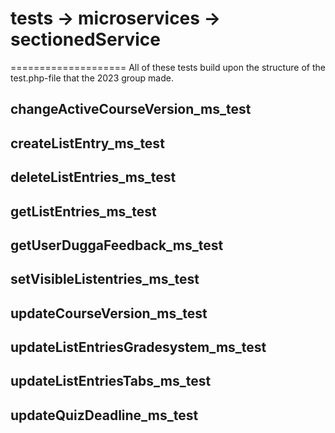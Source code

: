 # tests -> microservices -> sectionedService
====================
All of these tests build upon the structure of the test.php-file that the 2023 group made.


## changeActiveCourseVersion_ms_test


## createListEntry_ms_test


## deleteListEntries_ms_test


## getListEntries_ms_test


## getUserDuggaFeedback_ms_test


## setVisibleListentries_ms_test


## updateCourseVersion_ms_test


## updateListEntriesGradesystem_ms_test


## updateListEntriesTabs_ms_test


## updateQuizDeadline_ms_test




